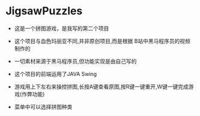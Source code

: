 # JigsawPuzzles
* 这是一个拼图游戏，是我写的第二个项目
* 这个项目与血色玛丽亚不同,并非原创项目,而是根据 B站中黑马程序员的视频制作的
* 一切素材来源于黑马程序员,但功能实现是由自己写的
* 这个项目的前端运用了JAVA Swing


* 游戏用上下左右来操控拼图,长按A键查看原图,按R键一键重开,W键一键完成游戏(作弊功能)
* 菜单中可以选择拼图种类
